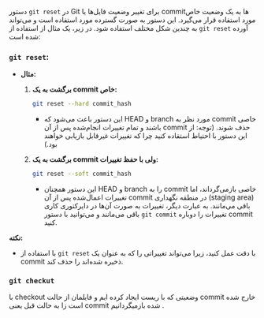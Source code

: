 دستور `git reset` در Git برای تغییر وضعیت فایل‌ها یا commit‌ها به یک وضعیت خاص مورد استفاده قرار می‌گیرد. این دستور به صورت گسترده مورد استفاده است و می‌تواند به چندین شکل مختلف استفاده شود. در زیر، یک مثال از استفاده از `git reset` آورده شده است:

### `git reset`:

- **مثال:**
  
  1. **برگشت به یک commit خاص:**
     ```bash
     git reset --hard commit_hash
     ```
     - این دستور باعث می‌شود که HEAD و branch مورد نظر به commit خاصی باشند و تمام تغییرات انجام‌شده پس از آن commit حذف شوند. (توجه: از این دستور با احتیاط استفاده کنید چرا که تغییرات غیرقابل بازیابی خواهند بود.)

  2. **برگشت به یک commit ولی با حفظ تغییرات:**
     ```bash
     git reset --soft commit_hash
     ```
     - این دستور همچنان HEAD و branch را به commit خاصی بازمی‌گرداند، اما تغییرات اعمال‌شده پس از آن commit در منطقه نگهداری (staging area) باقی می‌مانند. به عبارت دیگر، تغییرات به صورت آن‌ها در دایرکتوری کاری باقی می‌مانند و می‌توانید با دستور `git commit` تغییرات را دوباره commit کنید.

**نکته:**
- با استفاده از `git reset` با دقت عمل کنید، زیرا می‌تواند تغییراتی را که به عنوان یک commit ذخیره شده‌اند را حذف کند.


### `git checkut`

با checkout وضعیتی که با ریست ایجاد کرده ایم و فایلمان از حالت commit خارج شده است زا به حالت قبل یعنی commit شده بازمیگردانیم .
